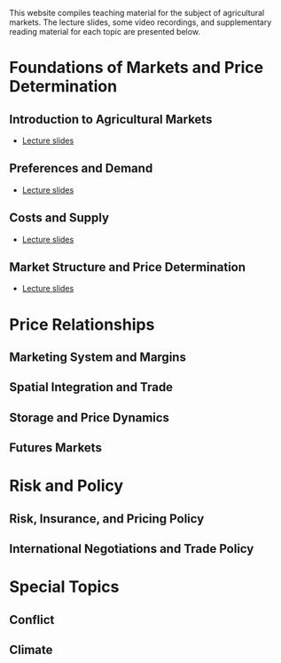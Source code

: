 This website compiles teaching material for the subject of agricultural markets. The lecture slides, some video recordings, and supplementary reading material for each topic are presented below.

# Foundations of Markets and Price Determination

## Introduction to Agricultural Markets
- [Lecture slides](https://davidubilava.com/agmarkets_slides/01-Intro.html)

## Preferences and Demand
- [Lecture slides](https://davidubilava.com/agmarkets_slides/02-Demand.html)

## Costs and Supply
- [Lecture slides](https://davidubilava.com/agmarkets_slides/03-Supply.html)

## Market Structure and Price Determination
- [Lecture slides](https://davidubilava.com/agmarkets_slides/04-Prices.html)

# Price Relationships

## Marketing System and Margins

## Spatial Integration and Trade

## Storage and Price Dynamics

## Futures Markets

# Risk and Policy

## Risk, Insurance, and Pricing Policy

## International Negotiations and Trade Policy

# Special Topics

## Conflict

## Climate